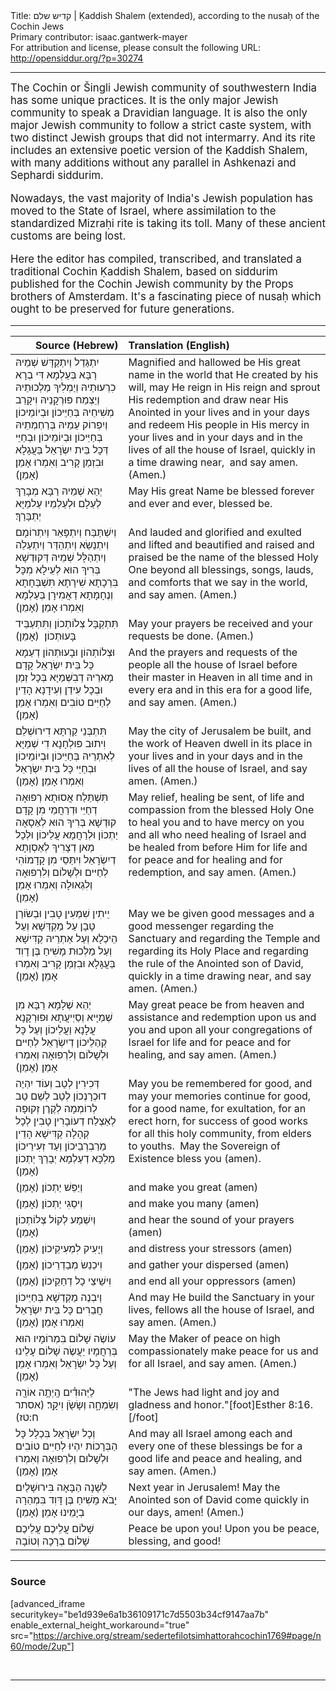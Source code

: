 <html>
<head></head>
<body>
Title: קדיש שלם | Ḳaddish Shalem (extended), according to the nusaḥ of the Cochin Jews<br />
Primary contributor: isaac.gantwerk-mayer<br />
For attribution and license, please consult the following URL: <a href="http://opensiddur.org/?p=30274">http://opensiddur.org/?p=30274</a>
<p />
<hr />

<div class="english" style="font-size: 1.2em;">
The Cochin or Šingli Jewish community of southwestern India has some unique practices. It is the only major Jewish community to speak a Dravidian language. It is also the only major Jewish community to follow a strict caste system, with two distinct Jewish groups that did not intermarry. And its rite includes an extensive poetic version of the Ḳaddish Shalem, with many additions without any parallel in Ashkenazi and Sephardi siddurim.

Nowadays, the vast majority of India's Jewish population has moved to the State of Israel, where assimilation to the standardized Mizraḥi rite is taking its toll. Many of these ancient customs are being lost. 

Here the editor has compiled, transcribed, and translated a traditional Cochin Ḳaddish Shalem, based on siddurim published for the Cochin Jewish community by the Props brothers of Amsterdam. It's a fascinating piece of nusaḥ which ought to be preserved for future generations.
</div>

<hr />

<table style="margin-left: auto;margin-right: auto;" class="draggable">
<thead><tr><th id="x" style="text-align: right;">Source (Hebrew)</th><th style="text-align: left;">Translation (English)</th></tr></thead>
<tbody>
<tr><td style="vertical-align:top;">
<div class="liturgy"><span lang="he">
יִתְגַּדַל וְיִתְקַדָּשׁ שְׁמֵיהּ רַבָּא 
בְּעַלְמָא דִּי בְרָא כִרְעוּתֵיהּ 
וְיַמְלִיךְ מַלְכוּתֵיהּ 
וְיַצְמַח פּוּרְקָנֵיהּ 
וִיקָרֵב מְשִׁיחֵיהּ 
בְּחַיֵּיכוֹן וּבְיוֹמֵיכוֹן 
וְיִפְרוֹק עַמֵיהּ בְּרַחְמְתֵיהּ 
בְּחַיֵּיכוֹן וּבְיוֹמֵיכוֹן 
וּבְחַיֵּי דְּכָל בֵּית יִשְׂרָאֵל 
בַּעֲגָלָא וּבִזְמַן קָרִיב 
וְאִמְרוּ אָמֵן׃‫ (אָמֵן)‬
</span></div></td>
 
<td style="vertical-align:top;">
<div class="english">
‪Magnified‬ and hallowed be His great name 
in the world that He created by his will, 
may He reign in His reign 
and sprout His redemption 
and draw near His Anointed 
in your lives and in your days 
and redeem His people in His mercy 
in your lives and in your days 
and in the lives of all the house of Israel, 
quickly in a time drawing near, ‪
and say amen. (Amen.)‬
</div></td></tr>


<tr><td style="vertical-align:top;">
<div class="liturgy"><span lang="he">
יְהֵא שְׁמֵיהּ רַבָּא מְבָרַךְ 
לְעַלָם וּלְעַלְמֵיו עַלמַיָּא 
יְתְבָּרַךְ׃ 
</span></div></td>
 
<td style="vertical-align:top;">
<div class="english">
May His great Name be blessed 
forever and ever and ever, 
blessed be. 
</div></td></tr>


<tr><td style="vertical-align:top;">
<div class="liturgy"><span lang="he">
וְיִשְׁתַּבַּח וְיִתְפָּאֵר 
וְיִתְרוֹמָם וְיִתְנַשֵׂא 
וְיִתְהַדַּר וְיִתְעַלֵה וְיִתְהַלָּל 
שְׁמֵיהּ דְּקוּדְשָׁא בְּרִיךְ הוּא 
לְעֵילָא מִכָּל בִּרְכָתָא שִׁירָתָא 
תִּשְׁבְּחָתָא וְנֶחָמָתָא 
דַאֲמִירָן בְּעַלְמָא 
וְאִמְרוּ אָמֵן׃‫ (אָמֵן) ‬
</span></div></td>
 
<td style="vertical-align:top;">
<div class="english">
‪And lauded and glorified 
and exulted and lifted 
and beautified and raised and praised 
be the name of the blessed Holy One 
beyond all blessings, songs, 
lauds, and comforts 
that we say in the world, 
and say amen. (Amen.)‬
</div></td></tr>


<tr><td style="vertical-align:top;">
<div class="liturgy"><span lang="he">
תִּתְקַבָּל צְלוֹתְכוֹן
וְתִּתְעַבֵּיד בָּעוּתְכוֹן׃ 
(אָמֵן) 
</span></div></td>
 
<td style="vertical-align:top;">
<div class="english">
May your prayers be received 
and your requests be done. 
(Amen.)
</div></td></tr>


<tr><td style="vertical-align:top;">
<div class="liturgy"><span lang="he">
‫וּצְלוֹתְהוֹן וּבָעוּתְהוֹן דְעַמָא 
כָּל בֵּית יִשְׂרָאֵל 
קָדָם מָארֵיהּ דְבִשְּׁמַיָּא 
בְּכָל זְמַן
וּבְכָל עִידַן
וְעִידָנָא הָדֵין 
לְחַיִּים טוֹבִים 
וְאִמְרוּ אָמֵן׃ (אָמֵן) ‬
</span></div></td>
 
<td style="vertical-align:top;">
<div class="english">
And the prayers and requests of the people 
all the house of Israel 
before their master in Heaven 
in all time 
and in every era 
and in this era 
for a good life, 
‪and say amen. (Amen.)‬
</div></td></tr>


<tr><td style="vertical-align:top;">
<div class="liturgy"><span lang="he">
תִּתְבְּנֵי קַרְתָּא דִירוּשְׁלֵם 
וִיתוּב פּוּלְחָנָא דִי שְׁמַיָּא לְאִתְרֵיהּ 
בְּחַיֵּיכוֹן וּבְיוֹמֵיכוֹן 
וּבְחַיֵּי כָּל בֵּית יִשְׂרָאֵל 
וְאִמְרוּ אָמֵן׃‫ (אָמֵן) ‬
</span></div></td>
 
<td style="vertical-align:top;">
<div class="english">
May the city of Jerusalem be built, 
and the work of Heaven dwell in its place 
in your lives and in your days 
and in the lives of all the house of Israel, 
and say amen. (Amen.)
</div></td></tr>


<tr><td style="vertical-align:top;">
<div class="liturgy"><span lang="he">
תִּשְׁתַּלַח אֲסוּתָא רְפוּאָה 
דְחַיֵּי וּדְרַחֲמֵי מִן קָדָם קוּדְשָׁא בְּרִיךְ הוּא 
לְאַסָאָה יַתְכוֹן וּלְרַחֲמָא עֲלֵיכוֹן 
וּלְכָל מַאן דְצָרִיךְ לְאַסְוָתָא דְיִשְׂרָאֵל 
וִיתַּסֵי מִן קָדָמוֹהִי 
לְחַיּים וּלְשָׁלוֹם 
וְלִרְפוּאָה וְלִגְאוּלָה 
וְאִמְרוּ אָמֵן׃‫ (אָמֵן) ‬
</span></div></td>
 
<td style="vertical-align:top;">
<div class="english">
May relief, healing be sent, 
of life and compassion from the blessed Holy One 
to heal you and to have mercy on you 
and all who need healing of Israel 
and be healed from before Him 
for life and for peace 
and for healing and for redemption, 
and say amen. (Amen.)
</div></td></tr>


<tr><td style="vertical-align:top;">
<div class="liturgy"><span lang="he">
יֵיתִין שִׁמְעִין טָבִין 
וּבְשׂוֹרַן טָבָן 
עַל מַקְדְּשָׁא 
וְעַל הֵיכְלָא 
וְעַל אַתְרֵיהּ קַדִּישָׁא 
וְעַל מַלְכוּת מָשִׁיחַ בֶּן דָוִד 
בַּעֲגָּלָא וּבִזְמַן קָרִיב 
וְאִמְרוּ אָמֵן׃‫ (אָמֵן) ‬
</span></div></td>
 
<td style="vertical-align:top;">
<div class="english">
May we be given good messages 
and a good messenger 
regarding the Sanctuary 
and regarding the Temple 
and regarding its Holy Place 
and regarding the rule of the Anointed son of David, 
quickly in a time drawing near, 
and say amen. (Amen.)
</div></td></tr>


<tr><td style="vertical-align:top;">
<div class="liturgy"><span lang="he">
יְהֵא שְׁלָמָא רַבָּא מִן שְׁמַיָּיא 
וְסַיְיעֲתָא וּפוּרְקָנָא עֲלָנָא וַעֲלֵיכוֹן 
וְעַל כָּל קְהַלֵיכוֹן דְיִשְׂרָאֵל 
לְחַיּים וּלְשָׁלוֹם וְלִרְפוּאָה 
וְאִמְרוּ אָמֵן׃‫ (אָמֵן) ‬
</span></div></td>
 
<td style="vertical-align:top;">
<div class="english">
May great peace be from heaven 
and assistance and redemption upon us and you 
and upon all your congregations of Israel 
for life and for peace and for healing, 
and say amen. (Amen.)
</div></td></tr>


<tr><td style="vertical-align:top;">
<div class="liturgy"><span lang="he">
דְּכִירִין לְטַב 
וְעוֹד יִהְיֶה דוּכְרָנְכוֹן לְטַב 
לְשֵׁם טַב 
לְרוֹמְמָה 
לְקֶרֶן זְקוּפָה 
לְאַצְלַח דְעוֹבָרִין טָבִין 
לְכָל קְהָלָה קַדִּישָׁא הָדֵין 
מֵרַבְרְבֵיכוֹן וְעַד זְעִירֵיכוֹן‫ 
מַלְכָּא דְעַלְמָא יְבָרֵךְ יַתְכוֹן׃ 
(אָמֵן)‬
</span></div></td>
 
<td style="vertical-align:top;">
<div class="english">
May you be remembered for good, 
and may your memories continue for good, 
for a good name, 
for exultation, 
for an erect horn, 
for success of good works 
for all this holy community, 
from elders to youths. ‬‪
May the Sovereign of Existence bless you 
(amen).‬
</div></td></tr>


<tr><td style="vertical-align:top;">
<div class="liturgy"><span lang="he">
וְיַפֵּשׁ יַתְכוֹן׃ 
(אָמֵן)
</span></div></td>
 
<td style="vertical-align:top;">
<div class="english">
‪and make you great 
(amen) ‬
</div></td></tr>


<tr><td style="vertical-align:top;">
<div class="liturgy"><span lang="he">
וְיסַגִי יַתְכוֹן׃ 
(אָמֵן)
</span></div></td>
 
<td style="vertical-align:top;">
<div class="english">
‪and make you many 
(amen)‬
</div></td></tr>


<tr><td style="vertical-align:top;">
<div class="liturgy"><span lang="he">
וְיִשְׁמַע לְקוֹל צְלוֹתְכוֹן׃ 
(אָמֵן)
</span></div></td>
 
<td style="vertical-align:top;">
<div class="english">
‪and hear the sound of your prayers 
(amen)‬
</div></td></tr>


<tr><td style="vertical-align:top;">
<div class="liturgy"><span lang="he">
וְיָעִיק לִמְעִיקֵיכוֹן׃ 
(אָמֵן)
</span></div></td>
 
<td style="vertical-align:top;">
<div class="english">
‪and distress your stressors 
(amen)‬
</div></td></tr>


<tr><td style="vertical-align:top;">
<div class="liturgy"><span lang="he">
וִיכַנֵשׂ מְבַדְרֵיכוֹן׃ 
(אָמֵן)
</span></div></td>
 
<td style="vertical-align:top;">
<div class="english">
‪and gather your dispersed 
(amen)‬
</div></td></tr>


<tr><td style="vertical-align:top;">
<div class="liturgy"><span lang="he">
וִישֵׁיצֵי כָל דְחַקֵיכוֹן׃ 
(אָמֵן)
</span></div></td>
 
<td style="vertical-align:top;">
<div class="english">
and end all your oppressors 
(amen) 
</div></td></tr>


<tr><td style="vertical-align:top;">
<div class="liturgy"><span lang="he">
וְיבְנֶה מַקְדְשָׁא בְּחַיֵּיכוֹן 
חֲבֵרִים כָּל בֵּית יִשְׂרָאֵל 
וְאִמְרוּ אָמֵן׃‫ (אָמֵן)‬
</span></div></td>
 
<td style="vertical-align:top;">
<div class="english">
And may He build the Sanctuary in your lives, 
fellows all the house of Israel, 
and say amen. (Amen.)
</div></td></tr>


<tr><td style="vertical-align:top;">
<div class="liturgy"><span lang="he">
עוֹשֶׂה שָׁלוֹם בִּמְרוֹמָיו 
הוּא בְּרַחֲמָיו יַעֲשֶׂה שָׁלוֹם עָלֵינוּ 
וְעַל כָּל יִשְׂרָאֵל 
וְאִמְרוּ אָמֵן׃‫ (אָמֵן)‬
 </span></div></td>
 
<td style="vertical-align:top;">
<div class="english">
May the Maker of peace on high 
compassionately make peace for us 
and for all Israel, 
and say amen. (Amen.)
</div></td></tr>


<tr><td style="vertical-align:top;">
<div class="liturgy"><span lang="he">
לַיְּהוּדִ֕ים הָֽיְתָ֥ה אוֹרָ֖ה וְשִׂמְחָ֑ה 
וְשָׂשֹׂ֖ן וִיקָֽר׃ <span class="citation">(אסתר ח:טז)</span>
</span></div></td>
 
<td style="vertical-align:top;">
<div class="english">
"The Jews had light and joy 
and gladness and honor."[foot]Esther 8:16.[/foot]
</div></td></tr>


<tr><td style="vertical-align:top;">
<div class="liturgy"><span lang="he">
וְכָל יִשְׂרָאֵל 
בִּכְלַל כָּל הַבְּרָכוֹת 
יִהְיוּ לְחַיִּים טוֹבִים וּלְשָׁלוּם וְלִרְפוּאָה 
וְאִמְרוּ אָמֵן׃‫ (אָמֵן)‬
</span></div></td>
 
<td style="vertical-align:top;">
<div class="english">
And may all Israel 
among each and every one of these blessings 
be for a good life and peace and healing, 
and say amen. (Amen.)
</div></td></tr>


<tr><td style="vertical-align:top;">
<div class="liturgy"><span lang="he">
לְשָׁנָה הַבָּאָה בִּירוּשָׁלַיִם׃ 
יָבֹא מָשִׁיחַ בֶּן דָּוִד בִּמְהֵרָה בְיָמֵינוּ 
אָמֵן׃‫ (אָמֵן)‬
</span></div></td>
 
<td style="vertical-align:top;">
<div class="english">
Next year in Jerusalem! 
May the Anointed son of David come quickly in our days, 
amen!‪ (Amen.)‬
</div></td></tr>


<tr><td style="vertical-align:top;">
<div class="liturgy"><span lang="he">
שָׁלוֹם עֲלֵיכֶם 
עֲלֵיכֶם שָׁלוֹם 
בְרָכָה וְטוֹבָה
</span></div></td>
 
<td style="vertical-align:top;">
<div class="english">
Peace be upon you! 
Upon you be peace, 
blessing, and good!
</div></td></tr>
</tbody></table>

<hr />

<h3>Source</h3>

[advanced_iframe securitykey="be1d939e6a1b36109171c7d5503b34cf9147aa7b" enable_external_height_workaround="true" src="https://archive.org/stream/sedertefilotsimhattorahcochin1769#page/n60/mode/2up"]

&nbsp;

<hr />

&nbsp;
</body>
</html>